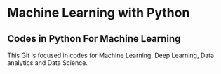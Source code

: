# Machine Learning with Python
## Codes in Python For Machine Learning

This Git is focused in codes for Machine Learning, Deep Learning, Data analytics and Data Science.
